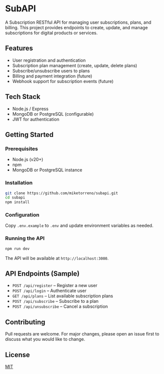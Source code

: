# SubAPI

A Subscription RESTful API for managing user subscriptions, plans, and billing. This project provides endpoints to create, update, and manage subscriptions for digital products or services.

## Features

- User registration and authentication
- Subscription plan management (create, update, delete plans)
- Subscribe/unsubscribe users to plans
- Billing and payment integration (future)
- Webhook support for subscription events (future)

## Tech Stack

- Node.js / Express
- MongoDB or PostgreSQL (configurable)
- JWT for authentication

## Getting Started

### Prerequisites

- Node.js (v20+)
- npm
- MongoDB or PostgreSQL instance

### Installation

```bash
git clone https://github.com/miketorreno/subapi.git
cd subapi
npm install
```

### Configuration

Copy `.env.example` to `.env` and update environment variables as needed.

### Running the API

```bash
npm run dev
```

The API will be available at `http://localhost:3000`.

## API Endpoints (Sample)

- `POST /api/register` – Register a new user
- `POST /api/login` – Authenticate user
- `GET /api/plans` – List available subscription plans
- `POST /api/subscribe` – Subscribe to a plan
- `POST /api/unsubscribe` – Cancel a subscription

## Contributing

Pull requests are welcome. For major changes, please open an issue first to discuss what you would like to change.

## License

[MIT](LICENSE)
